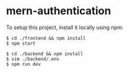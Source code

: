 # mern-authentication
To setup this project, install it locally using npm:
```
$ cd ./frontend && npm install
$ npm start

$ cd ./backend && npm install
$ vim ./backend/.env
$ npm run dev
```
